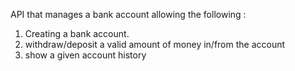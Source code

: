 API that manages a bank account allowing the following :

1. Creating a bank account.
2. withdraw/deposit a valid amount of money in/from the account
3. show a given account history